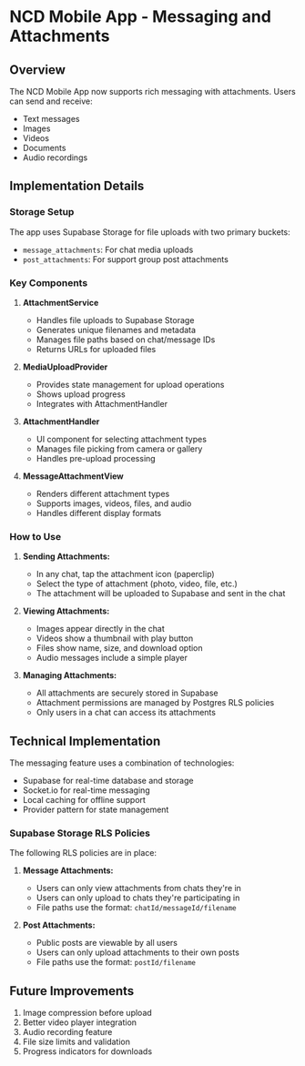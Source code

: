 # NCD Mobile App - Messaging and Attachments

## Overview
The NCD Mobile App now supports rich messaging with attachments. Users can send and receive:
- Text messages
- Images
- Videos 
- Documents
- Audio recordings

## Implementation Details

### Storage Setup
The app uses Supabase Storage for file uploads with two primary buckets:
- `message_attachments`: For chat media uploads
- `post_attachments`: For support group post attachments

### Key Components

1. **AttachmentService**
   - Handles file uploads to Supabase Storage
   - Generates unique filenames and metadata
   - Manages file paths based on chat/message IDs
   - Returns URLs for uploaded files

2. **MediaUploadProvider**
   - Provides state management for upload operations
   - Shows upload progress
   - Integrates with AttachmentHandler

3. **AttachmentHandler**
   - UI component for selecting attachment types
   - Manages file picking from camera or gallery
   - Handles pre-upload processing

4. **MessageAttachmentView**
   - Renders different attachment types
   - Supports images, videos, files, and audio
   - Handles different display formats

### How to Use

1. **Sending Attachments:**
   - In any chat, tap the attachment icon (paperclip)
   - Select the type of attachment (photo, video, file, etc.)
   - The attachment will be uploaded to Supabase and sent in the chat

2. **Viewing Attachments:**
   - Images appear directly in the chat
   - Videos show a thumbnail with play button
   - Files show name, size, and download option
   - Audio messages include a simple player

3. **Managing Attachments:**
   - All attachments are securely stored in Supabase
   - Attachment permissions are managed by Postgres RLS policies
   - Only users in a chat can access its attachments

## Technical Implementation

The messaging feature uses a combination of technologies:
- Supabase for real-time database and storage
- Socket.io for real-time messaging
- Local caching for offline support
- Provider pattern for state management

### Supabase Storage RLS Policies

The following RLS policies are in place:

1. **Message Attachments:**
   - Users can only view attachments from chats they're in
   - Users can only upload to chats they're participating in
   - File paths use the format: `chatId/messageId/filename`

2. **Post Attachments:**
   - Public posts are viewable by all users
   - Users can only upload attachments to their own posts
   - File paths use the format: `postId/filename`

## Future Improvements

1. Image compression before upload
2. Better video player integration
3. Audio recording feature
4. File size limits and validation
5. Progress indicators for downloads
